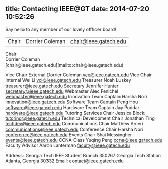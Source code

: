 title: Contacting IEEE@GT
date: 2014-07-20 10:52:26
---

 Say hello to any member of our lovely offficer board!



||||
|:-:|:-:|:-:|
| Chair | Dorrier Coleman | <a href="mailto:chair@ieee.gatech.edu">chair@ieee.gatech.edu</a> |


<div class="container">
  <div class="row">
    <div class="small-6 large-2 columns">Chair</div>
    <div class="small-6 large-8 columns">Dorrier Coleman</div>
    <div class="small-12 large-2 columns">[chair@ieee.gatech.edu](mailto:chair@ieee.gatech.edu)</div>
  </div>
</div>

Vice Chair External
Dorrier Coleman
vce@ieee.gatech.edu
Vice Chair Internal
Wei Li
vci@ieee.gatech.edu
Treasurer
Noah Luskey
treasurer@ieee.gatech.edu
Secretary
Jennifer Hunter
secretary@ieee.gatech.edu
Webmaster
Alec Fenichel
webmaster@ieee.gatech.edu
Innovation Team Captain
Harsha Nori
innovation@ieee.gatech.edu
Software Team Captain
Peng Hou
software@ieee.gatech.edu
Hardware Team Captain
Jay Poddar
hardware@ieee.gatech.edu
Tutoring Services Chair
Jessica Block
tutoring@ieee.gatech.edu
Technical Development Chair
Jonathan Ting
techdev@ieee.gatech.edu
Communications Chair
Matthew Arceri
communications@ieee.gatech.edu
Conference Chair
Harsha Nori
conference@ieee.gatech.edu
Events Chair
Shai Messingher
events@ieee.gatech.edu
CCNA Class
Yuqing Peng
ccna@ieee.gatech.edu
Faculty Advisor
Aaron Lanterman
faculty@ieee.gatech.edu


Address:
Georgia Tech IEEE Student Branch
350267 Georgia Tech Station
Atlanta, Georgia 30332
Email: contact@ieee.gatech.edu
